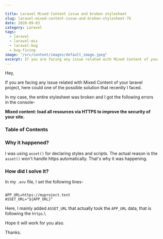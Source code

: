 ```yaml
---

title: Laravel Mixed Content issue and broken stylesheet
slug: laravel-mixed-content-issue-and-broken-stylesheet-75
date: 2020-09-03
category: Laravel
tags:
  - laravel
  - laravel-mix
  - laravel-bug
  - bug-fixing
image: "/src/content/images/default_image.jpeg"
excerpt: If you are facing any issue related with Mixed Content of your laravel project, here could one of the possible solution that recently I faced.
---
```


Hey,

If you are facing any issue related with Mixed Content of your laravel project, here could one of the possible solution that recently I faced.

In my case, the entire stylesheet was broken and I got the following errors in the console-

**Mixed content: load all resources via HTTPS to improve the security of your site.**

### Table of Contents

### Why it happened?

I was using `asset()` for declaring styles and scripts. The actual reason is the `asset()` won't handle https automatically. That's why it was happening.


### How did I solve it?
In my `.env` file, I set the following lines-

```

APP_URL=https://myproject.test
ASSET_URL="${APP_URL}"

```

Here, I mainly added `ASSET_URL` that actually took the `APP_URL` data, that is following the `https`.\\

Hope it will work for you also.

Thanks.